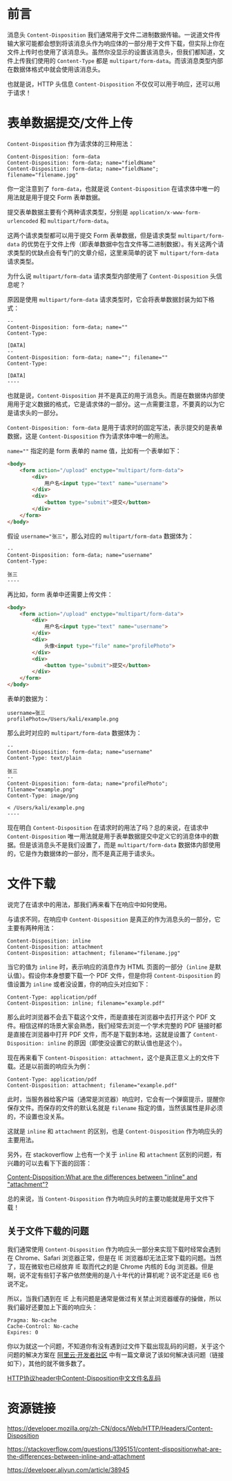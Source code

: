 # 前言

消息头 `Content-Disposition` 我们通常用于文件二进制数据传输。一说道文件传输大家可能都会想到将该消息头作为响应体的一部分用于文件下载，但实际上你在文件上传时也使用了该消息头。虽然你没显示的设置该消息头，但我们都知道，文件上传我们使用的 `Content-Type` 都是 `multipart/form-data`。而该消息类型内部在数据体格式中就会使用该消息头。

也就是说，HTTP 头信息 `Content-Disposition` 不仅仅可以用于响应，还可以用于请求！

# 表单数据提交/文件上传

`Content-Disposition` 作为请求体的三种用法：


```
Content-Disposition: form-data
Content-Disposition: form-data; name="fieldName"
Content-Disposition: form-data; name="fieldName"; filename="filename.jpg"
```


你一定注意到了 `form-data`，也就是说 `Content-Disposition` 在请求体中唯一的用法就是用于提交 Form 表单数据。

提交表单数据主要有个两种请求类型，分别是 `application/x-www-form-urlencoded` 和 `multipart/form-data`。

这两个请求类型都可以用于提交 Form 表单数据，但是请求类型 `multipart/form-data` 的优势在于文件上传（即表单数据中包含文件等二进制数据）。有关这两个请求类型的优缺点会有专门的文章介绍，这里来简单的说下 `multipart/form-data` 请求类型。

为什么说 `multipart/form-data` 请求类型内部使用了 `Content-Disposition` 头信息呢？

原因是使用 `multipart/form-data` 请求类型时，它会将表单数据封装为如下格式：


```
--
Content-Disposition: form-data; name=""
Content-Type:

[DATA]
--
Content-Disposition: form-data; name=""; filename=""
Content-Type:

[DATA]
----
```


也就是说，`Content-Disposition` 并不是真正的用于消息头。而是在数据体内部使用用于定义数据的格式，它是请求体的一部分。这一点需要注意，不要真的以为它是请求头的一部分。

`Content-Disposition: form-data` 是用于请求时的固定写法，表示提交的是表单数据，这是 `Content-Disposition` 作为请求体中唯一的用法。

`name=""` 指定的是 form 表单的 name 值，比如有一个表单如下：



```html
<body>
    <form action="/upload" enctype="multipart/form-data">
        <div>
            用户名<input type="text" name="username">
        </div>
        <div>
            <button type="submit">提交</button>
        </div>
    </form>
</body>
```


假设 `username="张三"`，那么对应的 `multipart/form-data` 数据体为：


```
--
Content-Disposition: form-data; name="username"
Content-Type:

张三
----
```


再比如，form 表单中还需要上传文件：


```html
<body>
    <form action="/upload" enctype="multipart/form-data">
        <div>
            用户名<input type="text" name="username">
        </div>
        <div>
            头像<input type="file" name="profilePhoto">
        </div>
        <div>
            <button type="submit">提交</button>
        </div>
    </form>
</body>
```


表单的数据为：


```
username=张三
profilePhoto=/Users/kali/example.png
```


那么此时对应的 `multipart/form-data` 数据体为：


```
--
Content-Disposition: form-data; name="username"
Content-Type: text/plain

张三
--
Content-Disposition: form-data; name="profilePhoto"; filename="example.png"
Content-Type: image/png

< /Users/kali/example.png
----
```


现在明白 `Content-Disposition` 在请求时的用法了吗？总的来说，在请求中 `Content-Disposition` 唯一用法就是用于表单数据提交中定义它的消息体中的数据。但是该消息头不是我们设置了，而是 `multipart/form-data` 数据体内部使用的，它是作为数据体的一部分，而不是真正用于请求头。


# 文件下载

说完了在请求中的用法，那我们再来看下在响应中如何使用。

与请求不同，在响应中 `Content-Disposition` 是真正的作为消息头的一部分，它主要有两种用法：


```
Content-Disposition: inline
Content-Disposition: attachment
Content-Disposition: attachment; filename="filename.jpg"
```

当它的值为 `inline` 时，表示响应的消息作为 HTML 页面的一部分（`inline` 是默认值）。假设你本身想要下载一个 PDF 文件，但是你将 `Content-Disposition` 的值设置为 `inline` 或者没设置，你的响应头对应如下：


```
Content-Type: application/pdf
Content-Disposition: inline; filename="example.pdf"
```


那么此时浏览器不会去下载这个文件，而是直接在浏览器中去打开这个 PDF 文件。相信这样的场景大家会熟悉，我们经常去浏览一个学术完整的 PDF 链接时都是直接在浏览器中打开 PDF 文件，而不是下载到本地，这就是设置了 `Content-Disposition: inline` 的原因（即使没设置它的默认值也是这个）。


现在再来看下 `Content-Disposition: attachment`，这个是真正意义上的文件下载。还是以前面的响应头为例：


```
Content-Type: application/pdf
Content-Disposition: attachment; filename="example.pdf"
```


此时，当服务器给客户端（通常是浏览器）响应时，它会有一个弹窗提示，提醒你保存文件。而保存的文件的默认名就是 `filename` 指定的值，当然该属性是非必须的，不设置也没关系。

这就是 `inline` 和 `attachment` 的区别，也是 `Content-Disposition` 作为响应头的主要用法。

另外，在 stackoverflow 上也有一个关于 `inline` 和 `attachment` 区别的问题，有兴趣的可以去看下下面的回答：

[Content-Disposition:What are the differences between "inline" and "attachment"?](https://stackoverflow.com/questions/1395151/content-dispositionwhat-are-the-differences-between-inline-and-attachment)


总的来说，当 `Content-Disposition` 作为响应头时的主要功能就是用于文件下载！


## 关于文件下载的问题

我们通常使用 `Content-Disposition` 作为响应头一部分来实现下载时经常会遇到在 Chrome、Safari 浏览器正常，但是在 IE 浏览器却无法正常下载的问题。当然了，现在微软也已经放弃 IE 取而代之的是 Chrome 内核的 Edg 浏览器。但是啊，说不定有些钉子客户依然使用的是八十年代的计算机呢？说不定还是 IE6 也说不定。

所以，当我们遇到在 IE 上有问题是通常是做过有关禁止浏览器缓存的操做，所以我们最好还要加上下面的响应头：


```
Pragma: No-cache
Cache-Control: No-cache
Expires: 0
```


你以为就这一个问题，不知道你有没有遇到过文件下载出现乱码的问题，关于这个问题的解决方案在 [阿里云·开发者社区](https://developer.aliyun.com) 中有一篇文章说了该如何解决该问题（链接如下），其他的就不做多数了。


[HTTP协议header中Content-Disposition中文文件名乱码](https://developer.aliyun.com/article/38945)


# 资源链接

https://developer.mozilla.org/zh-CN/docs/Web/HTTP/Headers/Content-Disposition

https://stackoverflow.com/questions/1395151/content-dispositionwhat-are-the-differences-between-inline-and-attachment

https://developer.aliyun.com/article/38945